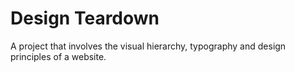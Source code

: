 # Design Teardown
A project that involves the visual hierarchy, typography and design principles of a website. 